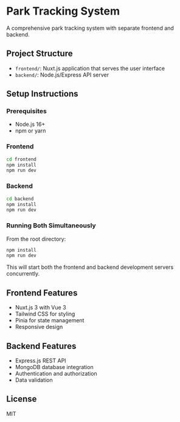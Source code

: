 # Park Tracking System

A comprehensive park tracking system with separate frontend and backend.

## Project Structure

- `frontend/`: Nuxt.js application that serves the user interface
- `backend/`: Node.js/Express API server

## Setup Instructions

### Prerequisites

- Node.js 16+
- npm or yarn

### Frontend

```bash
cd frontend
npm install
npm run dev
```

### Backend

```bash
cd backend
npm install
npm run dev
```

### Running Both Simultaneously

From the root directory:

```bash
npm install
npm run dev
```

This will start both the frontend and backend development servers concurrently.

## Frontend Features

- Nuxt.js 3 with Vue 3
- Tailwind CSS for styling
- Pinia for state management
- Responsive design

## Backend Features

- Express.js REST API
- MongoDB database integration
- Authentication and authorization
- Data validation

## License

MIT 